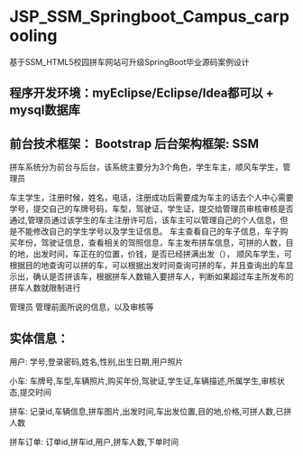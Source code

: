 # JSP_SSM_Springboot_Campus_carpooling
基于SSM_HTML5校园拼车网站可升级SpringBoot毕业源码案例设计
## 程序开发环境：myEclipse/Eclipse/Idea都可以 + mysql数据库
## 前台技术框架： Bootstrap  后台架构框架: SSM

拼车系统分为前台与后台，该系统主要分为3个角色，学生车主，顺风车学生，管理员

车主学生，注册时候，姓名，电话，注册成功后需要成为车主的话去个人中心需要学号，提交自己的车牌号码，车型，驾驶证，学生证，提交给管理员审核审核是否通过,管理员通过该学生的车主注册许可后，该车主可以管理自己的个人信息，但是不能修改自己的学生学号以及学生证信息。
车主查看自己的车子信息，车子购买年份，驾驶证信息，查看相关的驾照信息，车主发布拼车信息，可拼的人数，目的地，出发时间，车正在的位置，价钱，是否已经拼满出发（），
顺风车学生，可根据目的地查询可以拼的车，可以根据出发时间查询可拼的车，并且查询出的车显示出，确认是否拼该车，根据拼车人数输入要拼车人，判断如果超过车主所发布的拼车人数就限制进行

管理员
管理前面所说的信息，以及审核等

## 实体信息：
用户: 学号,登录密码,姓名,性别,出生日期,用户照片

小车: 车牌号,车型,车辆照片,购买年份,驾驶证,学生证,车辆描述,所属学生,审核状态,提交时间

拼车: 记录id,车辆信息,拼车图片,出发时间,车出发位置,目的地,价格,可拼人数,已拼人数

拼车订单: 订单id,拼车id,用户,拼车人数,下单时间
